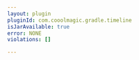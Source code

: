 ```yaml
---
layout: plugin
pluginId: com.cooolmagic.gradle.timeline
isJarAvailable: true
error: NONE
violations: []

---
```

